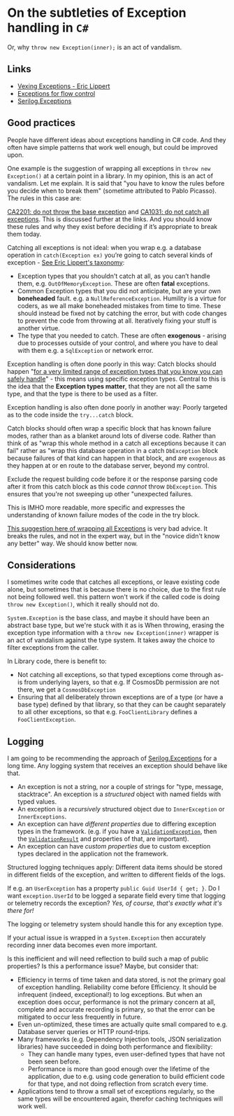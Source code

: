 # On the subtleties of Exception handling in `C#`

Or, why `throw new Exception(inner);` is an act of vandalism.

## Links

* [Vexing Exceptions - Eric Lippert](https://learn.microsoft.com/en-us/archive/blogs/ericlippert/vexing-exceptions)
* [Exceptions for flow control](https://enterprisecraftsmanship.com/posts/exceptions-for-flow-control/)
* [Serilog.Exceptions](https://github.com/RehanSaeed/Serilog.Exceptions)

## Good practices

People have different ideas about exceptions handling in C# code.
And they often have simple patterns that work well enough, but could be improved upon.

One example is the suggestion of wrapping all exceptions in `throw new Exception()` at a certain point in a library. In my opinion, this is an act of vandalism. Let me explain. It is said that "you have to know the rules before you decide when to break them" (sometime attributed to Pablo Picasso). The rules in this case are:

[CA2201: do not throw the base exception](https://learn.microsoft.com/en-us/dotnet/fundamentals/code-analysis/quality-rules/ca2201) and [CA1031: do not catch all exceptions](https://learn.microsoft.com/en-us/dotnet/fundamentals/code-analysis/quality-rules/ca1031). This is discussed further at the links.  And you should know these rules and why they exist before deciding if it’s appropriate to break them today.

Catching all exceptions is not ideal: when you wrap e.g. a database operation in `catch(Exception ex)` you’re going to catch several kinds of exception - [See Eric Lippert's taxonomy](https://learn.microsoft.com/en-us/archive/blogs/ericlippert/vexing-exceptions):

* Exception types that you shouldn't catch at all, as you can’t handle them, e.g. `OutOfMemoryException`. These are often **fatal** exceptions.
* Common Exception types that you did not anticipate, but are your own **boneheaded** fault.  e.g. a `NullReferenceException`. Humility is a virtue for coders, as we all make boneheaded mistakes from time to time. These should instead be fixed not by catching the error, but with code changes to prevent the code from throwing at all. Iteratively fixing your stuff is another virtue.
* The type that you needed to catch. These are often **exogenous** - arising due to processes outside of your control, and where you have to deal with them e.g. a  `SqlException` or network error.

Exception handling is often done poorly in this way:
Catch blocks should happen "[for a very limited range of exception types that you know you can safely handle](https://enterprisecraftsmanship.com/posts/exceptions-for-flow-control/)" - this means using specific exception types. Central to this is the idea that the **Exception types matter**, that they are not all the same type, and that the type is there to be used as a filter.  

Exception handling is also often done poorly in another way:  Poorly targeted as to the code inside the `try...catch` block.

Catch blocks should often wrap a specific block that has known failure modes, rather than as a blanket around lots of diverse code. Rather than think of as "wrap this whole method in a catch all exceptions because it can fail" rather as "wrap this database operation in a catch `DbException` block because failures of that kind can happen in that block, and are `exogenous` as they happen at or en route to the database server, beyond my control.

Exclude the request building code before it or the response parsing code after it from this catch block as this code _cannot_ throw `DbException`.
This ensures that you're not sweeping up other "unexpected failures.

This is IMHO more readable, more specific and expresses the understanding of known failure modes of the code in the try block.

[This suggestion here of wrapping all Exceptions](https://timwise.co.uk/2014/05/10/throw-vs-throw-ex-vs-wrap-and-throw-in/) is very bad advice. It breaks the rules, and not in the expert way, but in the "novice didn't know any better" way. We should know better now.

## Considerations

I sometimes write code that catches all exceptions, or leave existing code alone, but sometimes that is because there is no choice, due to the first rule not being followed well. this pattern won't work if the called code is doing `throw new Exception()`, which it really should not do.

`System.Exception` is the base class, and maybe it should have been an abstract base type, but we're stuck with it as is
When throwing, erasing the exception type information with a  `throw new Exception(inner)` wrapper is an act of vandalism against the type system. It takes away the choice to filter exceptions from the caller.

In Library code, there is benefit to:

* Not catching all exceptions, so that typed exceptions come through as-is from underlying layers, so that e.g. If CosmosDb permission are not there, we get a `CosmosDbException`
* Ensuring that all deliberately thrown exceptions are of a type (or have a base type) defined by that library, so that they can be caught separately to all other exceptions, so that e.g. `FooClientLibrary` defines a `FooClientException`.

## Logging

I am going to be recommending the approach of [Serilog.Exceptions](https://github.com/RehanSaeed/Serilog.Exceptions) for a long time. Any logging system that receives an exception should behave like that.

* An exception is not a string, nor a couple of strings for "type, message, stacktrace". An exception is a _structured_ object with named fields with typed values.  
* An exception is a _recursively_ structured object due to `InnerException` or `InnerExceptions`.  
* An exception can have _different properties_ due to differing exception types in the framework.  (e.g. if you have a [`ValidationException`](https://learn.microsoft.com/en-us/dotnet/api/system.componentmodel.dataannotations.validationexception), then the [`ValidationResult`](https://learn.microsoft.com/en-us/dotnet/api/system.componentmodel.dataannotations.validationexception.validationresult) and properties of that, are important).  
* An exception can have _custom properties_ due to custom exception types declared in the application not the framework.

 Structured logging techniques apply: Different data items should be stored in different fields of the exception, and written to different fields of the logs.

If e.g. an `UserException`  has a property `public Guid UserId { get; }`. Do I want `exception.UserId` to be logged a separate field every time that logging or telemetry records the exception? _Yes, of course, that's exactly what it's there for!_

The logging or telemetry system should handle this for any exception type.

If your actual issue is wrapped in a `System.Exception` then accurately recording inner data becomes even more important.

Is this inefficient and will need reflection to build such a map of public properties?  Is this a performance issue? Maybe, but consider that:

* Efficiency in terms of time taken and data stored, is not the primary goal of exception handling. Reliability come before Efficiency.  It should be infrequent (indeed, exceptional!) to log exceptions. But when an exception does occur, performance is not the primary concern at all, complete and accurate recording is primary, so that the error can be mitigated to occur less frequently in future.
* Even un-optimized, these times are actually quite small compared to e.g. Database server queries or HTTP round-trips.
* Many frameworks (e.g. Dependency Injection tools, JSON serialization libraries) have succeeded in doing both performance and flexibility:
  * They can handle many types, even user-defined types that have not been seen before.
  * Performance is more than good enough over the lifetime of the application, due to e.g. using code generation to build efficient code for that type, and not doing reflection from scratch every time.
* Applications tend to throw a small set of exceptions regularly, so the same types will be encountered again, therefor caching techniques will work well.
